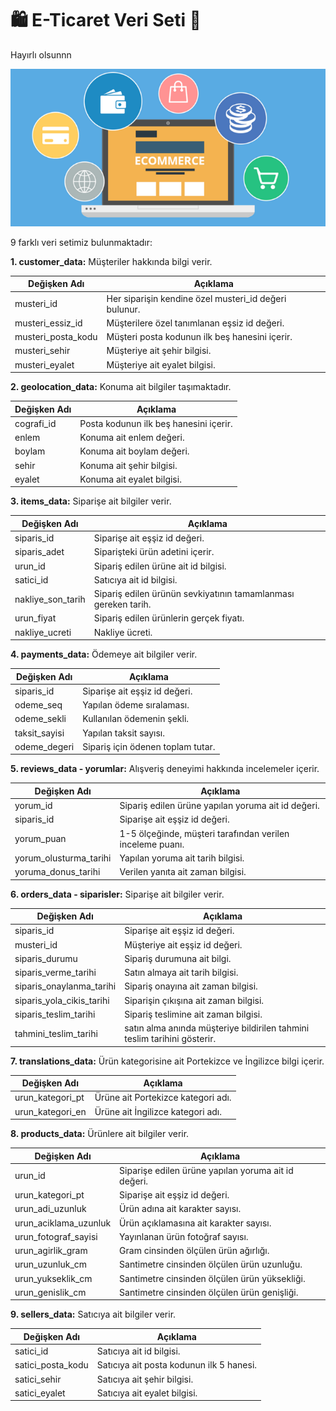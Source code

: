 # 🛍️ E-Ticaret Veri Seti 🛒

Hayırlı olsunnn

![title](images/e-commerce.png)

9 farklı veri setimiz bulunmaktadır:

**1. customer_data:** Müşteriler hakkında bilgi verir.

| Değişken Adı | Açıklama |
| ----------------- | ----------- |
| musteri_id        | Her siparişin kendine özel musteri_id değeri bulunur. |
| musteri_essiz_id | Müşterilere özel tanımlanan eşsiz id değeri. |
| musteri_posta_kodu | Müşteri posta kodunun ilk beş hanesini içerir. |
| musteri_sehir | Müşteriye ait şehir bilgisi. |
| musteri_eyalet | Müşteriye ait eyalet bilgisi. |

**2. geolocation_data:** Konuma ait bilgiler taşımaktadır.

| Değişken Adı | Açıklama |
| ----------------- | ----------- |
| cografi_id       | Posta kodunun ilk beş hanesini içerir. |
| enlem | Konuma ait enlem değeri. |
| boylam | Konuma ait boylam değeri. |
| sehir | Konuma ait şehir bilgisi. |
| eyalet | Konuma ait eyalet bilgisi. |

**3. items_data:** Siparişe ait bilgiler verir.

| Değişken Adı | Açıklama |
| ----------------- | ----------- |
| siparis_id | Siparişe ait eşşiz id değeri. |
| siparis_adet | Siparişteki ürün adetini içerir. |
| urun_id | Sipariş edilen ürüne ait id bilgisi. |
| satici_id | Satıcıya ait id bilgisi. |
| nakliye_son_tarih | Sipariş edilen ürünün sevkiyatının tamamlanması gereken tarih. |
| urun_fiyat | Sipariş edilen ürünlerin gerçek fiyatı. |
| nakliye_ucreti | Nakliye ücreti. |

**4. payments_data:** Ödemeye ait bilgiler verir.

| Değişken Adı | Açıklama |
| ----------------- | ----------- |
| siparis_id | Siparişe ait eşşiz id değeri. |
| odeme_seq | Yapılan ödeme sıralaması. |
| odeme_sekli | Kullanılan ödemenin şekli. |
| taksit_sayisi | Yapılan taksit sayısı. |
| odeme_degeri | Sipariş için ödenen toplam tutar. |

**5. reviews_data - yorumlar:** Alışveriş deneyimi hakkında incelemeler içerir.

| Değişken Adı | Açıklama |
| ----------------- | ----------- |
| yorum_id | Sipariş edilen ürüne yapılan yoruma ait id değeri. |
| siparis_id | Siparişe ait eşşiz id değeri. |
| yorum_puan | 1-5 ölçeğinde, müşteri tarafından verilen inceleme puanı. |
| yorum_olusturma_tarihi | Yapılan yoruma ait tarih bilgisi. |
| yoruma_donus_tarihi | Verilen yanıta ait zaman bilgisi. |

**6. orders_data - siparisler:** Siparişe ait bilgiler verir.

| Değişken Adı | Açıklama |
| ----------------- | ----------- |
| siparis_id | Siparişe ait eşşiz id değeri. |
| musteri_id | Müşteriye ait eşşiz id değeri. |
| siparis_durumu | Sipariş durumuna ait bilgi. |
| siparis_verme_tarihi | Satın almaya ait tarih bilgisi. |
| siparis_onaylanma_tarihi | Sipariş onayına ait zaman bilgisi. |
| siparis_yola_cikis_tarihi | Siparişin çıkışına ait zaman bilgisi. |
| siparis_teslim_tarihi | Sipariş teslimine ait zaman bilgisi. |
| tahmini_teslim_tarihi | satın alma anında müşteriye bildirilen tahmini teslim tarihini gösterir. |


**7. translations_data:** Ürün kategorisine ait Portekizce ve İngilizce bilgi içerir.

| Değişken Adı | Açıklama |
| ----------------- | ----------- |
| urun_kategori_pt | Ürüne ait Portekizce kategori adı. |
| urun_kategori_en | Ürüne ait İngilizce kategori adı. |


**8. products_data:** Ürünlere ait bilgiler verir.

| Değişken Adı | Açıklama |
| ----------------- | ----------- |
| urun_id | Siparişe edilen ürüne yapılan yoruma ait id değeri. |
| urun_kategori_pt | Siparişe ait eşşiz id değeri. |
| urun_adi_uzunluk | Ürün adına ait karakter sayısı. |
| urun_aciklama_uzunluk | Ürün açıklamasına ait karakter sayısı. |
| urun_fotograf_sayisi | Yayınlanan ürün fotoğraf sayısı. |
| urun_agirlik_gram | Gram cinsinden ölçülen ürün ağırlığı. |
| urun_uzunluk_cm | Santimetre cinsinden ölçülen ürün uzunluğu. |
| urun_yukseklik_cm  | Santimetre cinsinden ölçülen ürün yüksekliği. |
| urun_genislik_cm  | Santimetre cinsinden ölçülen ürün genişliği. |

**9. sellers_data:** Satıcıya ait bilgiler verir.

| Değişken Adı | Açıklama |
| ----------------- | ----------- |
| satici_id | Satıcıya ait id bilgisi. |
| satici_posta_kodu | Satıcıya ait posta kodunun ilk 5 hanesi. |
| satici_sehir | Satıcıya ait şehir bilgisi. |
| satici_eyalet | Satıcıya ait eyalet bilgisi. |